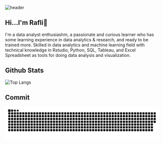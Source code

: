 ![header](https://github.com/RafliRadithya23/Metode-Peramalan-Deret-Waktu/blob/main/github-header-banner.png)
## Hi...I'm Rafli👋

I'm a data analyst enthusiashm, a passionate and curious learner who has some learning experience in data analytics & research, and ready to be trained more. Skilled in data analytics and machine learning field with technical knowledge in Rstudio, Python, SQL, Tableau, and Excel Spreadsheet as tools for doing data analysis and visualization.

## Github Stats
![Top Langs](https://github-readme-stats.vercel.app/api/top-langs/?username=RafliRadithya23&langs_count=8)

## Commit
![snake gif](https://github.com/RafliRadithya23/RafliRadithya23/blob/output/github-snake.svg)
